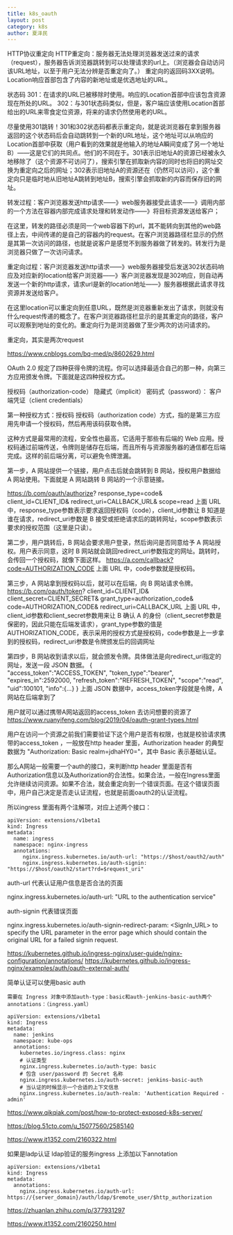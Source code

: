 ```yaml
---
title: k8s_oauth
layout: post
category: k8s
author: 夏泽民
---
```

HTTP协议重定向
HTTP重定向：服务器无法处理浏览器发送过来的请求（request），服务器告诉浏览器跳转到可以处理请求的url上。（浏览器会自动访问该URL地址，以至于用户无法分辨是否重定向了。） 
重定向的返回码3XX说明。Location响应首部包含了内容的新地址或是优选地址的URL。

状态码
301：在请求的URL已被移除时使用。响应的Location首部中应该包含资源现在所处的URL。 
302：与301状态码类似，但是，客户端应该使用Location首部给出的URL来零食定位资源，将来的请求仍然使用老的URL。

尽量使用301跳转！301和302状态码都表示重定向，就是说浏览器在拿到服务器返回的这个状态码后会自动跳转到一个新的URL地址，这个地址可以从响应的Location首部中获取（用户看到的效果就是他输入的地址A瞬间变成了另一个地址B）——这是它们的共同点。他们的不同在于。301表示旧地址A的资源已经被永久地移除了（这个资源不可访问了），搜索引擎在抓取新内容的同时也将旧的网址交换为重定向之后的网址；302表示旧地址A的资源还在（仍然可以访问），这个重定向只是临时地从旧地址A跳转到地址B，搜索引擎会抓取新的内容而保存旧的网址。

转发过程：客户浏览器发送http请求——》web服务器接受此请求——》调用内部的一个方法在容器内部完成请求处理和转发动作——》将目标资源发送给客户；

在这里，转发的路径必须是同一个web容器下的url，其不能转向到其他的web路径上去，中间传递的是自己的容器内的request。在客户浏览器路径栏显示的仍然是其第一次访问的路径，也就是说客户是感觉不到服务器做了转发的。转发行为是浏览器只做了一次访问请求。

重定向过程：客户浏览器发送http请求——》web服务器接受后发送302状态码响应及对应新的location给客户浏览器——》客户浏览器发现是302响应，则自动再发送一个新的http请求，请求url是新的location地址——》服务器根据此请求寻找资源并发送给客户。

在这里location可以重定向到任意URL，既然是浏览器重新发出了请求，则就没有什么request传递的概念了。在客户浏览器路径栏显示的是其重定向的路径，客户可以观察到地址的变化的。重定向行为是浏览器做了至少两次的访问请求的。

重定向，其实是两次request

https://www.cnblogs.com/bq-med/p/8602629.html

OAuth 2.0 规定了四种获得令牌的流程。你可以选择最适合自己的那一种，向第三方应用颁发令牌。下面就是这四种授权方式。

授权码（authorization-code）
隐藏式（implicit）
密码式（password）：
客户端凭证（client credentials）

第一种授权方式：授权码
授权码（authorization code）方式，指的是第三方应用先申请一个授权码，然后再用该码获取令牌。

这种方式是最常用的流程，安全性也最高，它适用于那些有后端的 Web 应用。授权码通过前端传送，令牌则是储存在后端，而且所有与资源服务器的通信都在后端完成。这样的前后端分离，可以避免令牌泄漏。


第一步，A 网站提供一个链接，用户点击后就会跳转到 B 网站，授权用户数据给 A 网站使用。下面就是 A 网站跳转 B 网站的一个示意链接。


https://b.com/oauth/authorize?
  response_type=code&
  client_id=CLIENT_ID&
  redirect_uri=CALLBACK_URL&
  scope=read
上面 URL 中，response_type参数表示要求返回授权码（code），client_id参数让 B 知道是谁在请求，redirect_uri参数是 B 接受或拒绝请求后的跳转网址，scope参数表示要求的授权范围（这里是只读）。

第二步，用户跳转后，B 网站会要求用户登录，然后询问是否同意给予 A 网站授权。用户表示同意，这时 B 网站就会跳回redirect_uri参数指定的网址。跳转时，会传回一个授权码，就像下面这样。
https://a.com/callback?code=AUTHORIZATION_CODE
上面 URL 中，code参数就是授权码。

第三步，A 网站拿到授权码以后，就可以在后端，向 B 网站请求令牌。
https://b.com/oauth/token?
 client_id=CLIENT_ID&
 client_secret=CLIENT_SECRET&
 grant_type=authorization_code&
 code=AUTHORIZATION_CODE&
 redirect_uri=CALLBACK_URL
上面 URL 中，client_id参数和client_secret参数用来让 B 确认 A 的身份（client_secret参数是保密的，因此只能在后端发请求），grant_type参数的值是AUTHORIZATION_CODE，表示采用的授权方式是授权码，code参数是上一步拿到的授权码，redirect_uri参数是令牌颁发后的回调网址

第四步，B 网站收到请求以后，就会颁发令牌。具体做法是向redirect_uri指定的网址，发送一段 JSON 数据。
{    
  "access_token":"ACCESS_TOKEN",
  "token_type":"bearer",
  "expires_in":2592000,
  "refresh_token":"REFRESH_TOKEN",
  "scope":"read",
  "uid":100101,
  "info":{...}
}
上面 JSON 数据中，access_token字段就是令牌，A 网站在后端拿到了

用户就可以通过携带A网站返回的access_token 去访问想要的资源了
https://www.ruanyifeng.com/blog/2019/04/oauth-grant-types.html
<!-- more -->
用户在访问一个资源之前我们需要验证下这个用户是否有权限，也就是校验请求携带的access_token ，一般放在http header 里面，Authorization header 的典型数据为 "Authorization: Basic realm=jdhaHY0="，其中 Basic 表示基础认证。

那么A网站一般需要一个auth的接口，来判断http header 里面是否有Authorization信息以及Authorization的合法性。如果合法，一般在Ingress里面允许继续访问资源。如果不合法，就会重定向到一个错误页面。在这个错误页面中，用户自己决定是否走认证流程，也就是前面oauth2的认证流程。

所以ingress 里面有两个注解项，对应上述两个接口：
````
apiVersion: extensions/v1beta1
kind: Ingress
metadata:
  name: ingress
  namespace: nginx-ingress
  annotations:
     nginx.ingress.kubernetes.io/auth-url: "https://$host/oauth2/auth"
     nginx.ingress.kubernetes.io/auth-signin: "https://$host/oauth2/start?rd=$request_uri"
````

auth-url 代表认证用户信息是否合法的页面

nginx.ingress.kubernetes.io/auth-url: "URL to the authentication service"

auth-signin 代表错误页面

nginx.ingress.kubernetes.io/auth-signin-redirect-param: <SignIn_URL> to specify the URL parameter in the error page which should contain the original URL for a failed signin request.

https://kubernetes.github.io/ingress-nginx/user-guide/nginx-configuration/annotations/
https://kubernetes.github.io/ingress-nginx/examples/auth/oauth-external-auth/

简单认证可以使用basic auth
````
需要在 Ingress 对象中添加auth-type：basic和auth-jenkins-basic-auth两个 annotations：（ingress.yaml）

apiVersion: extensions/v1beta1
kind: Ingress
metadata:
  name: jenkins
  namespace: kube-ops
  annotations:
    kubernetes.io/ingress.class: nginx
    # 认证类型
    nginx.ingress.kubernetes.io/auth-type: basic
    # 包含 user/password 的 Secret 名称
    nginx.ingress.kubernetes.io/auth-secret: jenkins-basic-auth
    # 当认证的时候显示一个合适的上下文信息
    nginx.ingress.kubernetes.io/auth-realm: 'Authentication Required - admin'
````

https://www.qikqiak.com/post/how-to-protect-exposed-k8s-server/

https://blog.51cto.com/u_15077560/2585140

https://www.it1352.com/2160322.html


如果是ladp认证
ldap验证的服务ingress 上添加以下annotation
````
apiVersion: extensions/v1beta1
kind: Ingress
metadata:
  annotations:
    nginx.ingress.kubernetes.io/auth-url: https://{server_domain}/auth/ldap/$remote_user/$http_authorization
````
https://zhuanlan.zhihu.com/p/377931297

https://www.it1352.com/2160250.html
